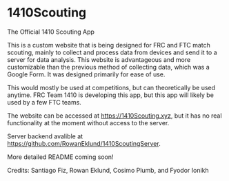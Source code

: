 # 1410Scouting
The Official 1410 Scouting App

 This is a custom website that is being designed for FRC and FTC match scouting, mainly to collect and process data from devices and send it to a server for data analysis.
This website is advantageous and more customizable than the previous method of collecting data, which was a Google Form. It was designed primarily for ease of use.

This would mostly be used at competitions, but can theoretically be used anytime. 
FRC Team 1410 is developing this app, but this app will likely be used by a few FTC teams.

The website can be accessed at https://1410Scouting.xyz, but it has no real functionality at the moment without access to the server.

Server backend avalible at https://github.com/RowanEklund/1410ScoutingServer.

More detailed README coming soon!

Credits: Santiago Fiz, Rowan Eklund, Cosimo Plumb, and Fyodor Ionikh
